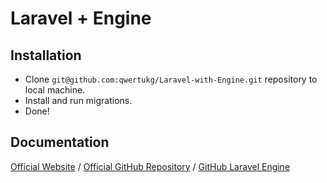 Laravel + Engine
================

Installation
------------

- Clone `git@github.com:qwertukg/Laravel-with-Engine.git` repository to local machine.
- Install and run migrations.
- Done!

Documentation
-------------

[Official Website](http://laravel.com/) / [Official GitHub Repository](https://github.com/laravel/laravel/tree/v3.2.14) / [GitHub Laravel Engine](https://github.com/mobileka/laravel-engine)
